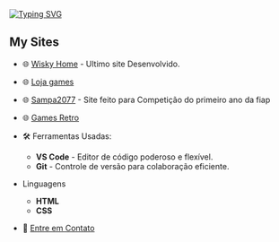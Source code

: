<div align="left">
  <a href="https://git.io/typing-svg">
    <img src="https://readme-typing-svg.demolab.com/?font=Fira+Code&weight=500&size=22&pause=1000&color=FFF&center=true&vCenter=true&random=false&width=524&lines=⊹+Welcome+to+my+sites!+⊹+" alt="Typing SVG">
  </a>
</div>


## My Sites

- 🌐 [Wisky Home](https://wisky-home.netlify.app/) - Ultimo site Desenvolvido.
- 🌐 [Loja games](https://lojagames.netlify.app/)
- 🌐 [Sampa2077](https://sampa2077.netlify.app/) - Site feito para Competição do primeiro ano da fiap
- 🌐 [Games Retro](https://gamesretro.netlify.app/) 

- 🛠️ Ferramentas Usadas:
  - **VS Code** - Editor de código poderoso e flexível.
  - **Git** - Controle de versão para colaboração eficiente.
- Linguagens
  - **HTML**
  - **CSS**

- 📧 [Entre em Contato](mailto:matheus.ge.si@gmail.com)
